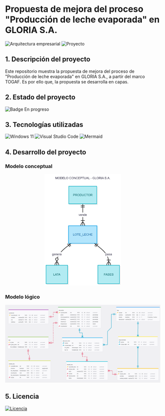 # Propuesta de mejora del proceso "Producción de leche evaporada" en GLORIA S.A.
![Arquitectura empresarial](https://img.shields.io/badge/Arquitectura%20Empresarial-38BCAC)
![Proyecto](https://img.shields.io/badge/Proyecto-50BC38)

## 1. Descripción del proyecto
Este repositorio muestra la propuesta de mejora del proceso de "Producción de leche evaporada" en GLORIA S.A., a partir del marco TOGAF. Es por ello que, la propuesta se desarrolla en capas.

## 2. Estado del proyecto
![Badge En progreso](https://img.shields.io/badge/STATUS-EN%20PROGRESO-green)

## 3. Tecnologías utilizadas
![Windows 11](https://img.shields.io/badge/Windows%2011-%230079d5.svg?style=for-the-badge&logo=Windows%2011&logoColor=white)
![Visual Studio Code](https://img.shields.io/badge/Visual%20Studio%20Code-217346.svg?style=for-the-badge&logo=visual-studio-code&logoColor=white)
![Mermaid](https://img.shields.io/badge/Mermaid-%FF3670?style=for-the-badge&logo=mermaid&logoColor=white)

## 4. Desarrollo del proyecto
### Modelo conceptual
<p align="center">
    <img src="Capa_datos/Modelo_conceptual.png" alt="M. conceptual" width="250"/>
</p>

### Modelo lógico
![M. conceptual](Capa_datos/Modelo_logico.png)

## 5. Licencia
[![Licencia](https://img.shields.io/github/license/Ileriayo/markdown-badges?style=for-the-badge)](./LICENSE)